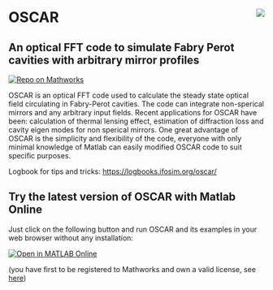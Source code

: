 # OSCAR <a href="https://de.mathworks.com/matlabcentral/fileexchange/20607-oscar"><img align="right" src="https://de.mathworks.com/responsive_image/165/120/0/0/0/cache/matlabcentral/mlc-downloads/downloads/e55b40f4-4a80-11e4-9553-005056977bd0/1558bbb9-3137-41a6-8028-6e1261d73326/images/screenshot.jpg"></a>

## An optical FFT code to simulate Fabry Perot cavities with arbitrary mirror profiles

[![Repo on Mathworks](https://img.shields.io/badge/OSCAR-Mathworks-blue)](https://de.mathworks.com/matlabcentral/fileexchange/20607-oscar)

OSCAR is an optical FFT code used to calculate the steady state optical field circulating in Fabry-Perot cavities. The code can integrate non-sperical mirrors and any arbitrary input fields. Recent applications for OSCAR have been: calculation of thermal lensing effect, estimation of diffraction loss and cavity eigen modes for non sperical mirrors. One great advantage of OSCAR is the simplicity and flexibility of the code, everyone with only minimal knowledge of Matlab can easily modified OSCAR code to suit specific purposes.

Logbook for tips and tricks: https://logbooks.ifosim.org/oscar/

## Try the latest version of OSCAR with Matlab Online

Just click on the following button and run OSCAR and its examples in your web browser without any installation:

[![Open in MATLAB Online](https://www.mathworks.com/images/responsive/global/open-in-matlab-online.svg)](https://matlab.mathworks.com/open/github/v1?repo=Jerome-LMA/oscar)

(you have first to  be registered to Mathworks and own a valid license, see [here](https://www.mathworks.com/products/matlab-online.html))
